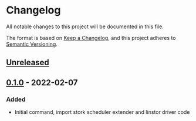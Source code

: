 # Changelog
All notable changes to this project will be documented in this file.

The format is based on [Keep a Changelog](https://keepachangelog.com/en/1.0.0/),
and this project adheres to [Semantic Versioning](https://semver.org/spec/v2.0.0.html).

## [Unreleased]

## [0.1.0] - 2022-02-07

### Added

- Initial command, import stork scheduler extender and linstor driver code

[Unreleased]: https://github.com/LINBIT/linstor-wait-until/compare/v0.1.0...HEAD
[0.1.0]: https://github.com/LINBIT/linstor-wait-until/releases/tag/v0.1.0
